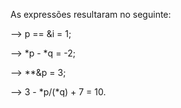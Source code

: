 As expressões resultaram no seguinte:

--> p == &i 
    = 1;

--> *p - *q 
    = -2;

--> **&p 
    = 3;

--> 3 - *p/(*q) + 7 
    = 10.
